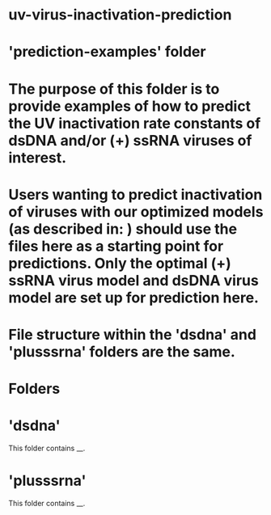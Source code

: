 # uv-virus-inactivation-prediction

# 'prediction-examples' folder

# The purpose of this folder is to provide examples of how to predict the UV inactivation rate constants of dsDNA and/or (+) ssRNA viruses of interest. 

# Users wanting to predict inactivation of viruses with our optimized models (as described in: ) should use the files here as a starting point for predictions. Only the optimal (+) ssRNA virus model and dsDNA virus model are set up for prediction here.

# File structure within the 'dsdna' and 'plusssrna' folders are the same.

# Folders

# 'dsdna'
This folder contains __.

# 'plusssrna'
This folder contains __.